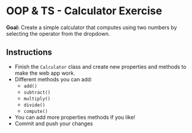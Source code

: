 # OOP & TS - Calculator Exercise

**Goal:** Create a simple calculator that computes using two numbers by selecting the operator from the dropdown.

## Instructions

- Finish the `Calculator` class and create new properties and methods to make the web app work.
- Different methods you can add:
  - `add()`
  - `subtract()`
  - `multiply()`
  - `divide()`
  - `compute()`
- You can add more properties methods if you like!
- Commit and push your changes
